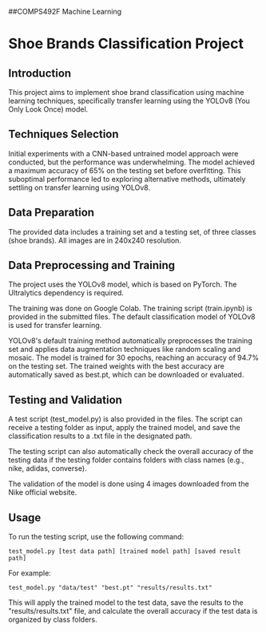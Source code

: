 ##COMPS492F Machine Learning 


# Shoe Brands Classification Project

## Introduction
This project aims to implement shoe brand classification using machine learning techniques, specifically transfer learning using the YOLOv8 (You Only Look Once) model.

## Techniques Selection
Initial experiments with a CNN-based untrained model approach were conducted, but the performance was underwhelming. The model achieved a maximum accuracy of 65% on the testing set before overfitting. This suboptimal performance led to exploring alternative methods, ultimately settling on transfer learning using YOLOv8.

## Data Preparation
The provided data includes a training set and a testing set, of three classes (shoe brands). All images are in 240x240 resolution.

## Data Preprocessing and Training
The project uses the YOLOv8 model, which is based on PyTorch. The Ultralytics dependency is required.

The training was done on Google Colab. The training script (train.ipynb) is provided in the submitted files. The default classification model of YOLOv8 is used for transfer learning.

YOLOv8's default training method automatically preprocesses the training set and applies data augmentation techniques like random scaling and mosaic. The model is trained for 30 epochs, reaching an accuracy of 94.7% on the testing set. The trained weights with the best accuracy are automatically saved as best.pt, which can be downloaded or evaluated.

## Testing and Validation
A test script (test_model.py) is also provided in the files. The script can receive a testing folder as input, apply the trained model, and save the classification results to a .txt file in the designated path.

The testing script can also automatically check the overall accuracy of the testing data if the testing folder contains folders with class names (e.g., nike, adidas, converse).

The validation of the model is done using 4 images downloaded from the Nike official website.

## Usage
To run the testing script, use the following command:

```
test_model.py [test data path] [trained model path] [saved result path]
```

For example:

```
test_model.py "data/test" "best.pt" "results/results.txt"
```

This will apply the trained model to the test data, save the results to the "results/results.txt" file, and calculate the overall accuracy if the test data is organized by class folders.
